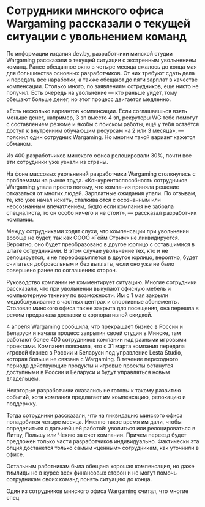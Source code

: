 # Сотрудники минского офиса Wargaming рассказали о текущей ситуации с увольнением команд

По информации издания dev.by, разработчики минской студии Wargaming рассказали о текущей ситуации с экстренным увольнением команд. Ранее обещанное окно в четыре месяца сжалось до конца мая для большинства основных разработчиков. От них требуют сдать дела и передать все наработки, а также обещают до пяти зарплат в качестве компенсации. Столько много, по заявлениям сотрудников, еще никто не получил. Есть очередь на увольнение — кто раньше уйдет, тому обещают больше денег, но этот процесс двигается медленно.

«Есть несколько вариантов компенсации. Если соглашаешься взять меньше денег, например, 3 зп вместо 4 зп, рекрутеры WG тебе помогут с составлением резюме и якобы с поиском работы, ещё у тебя остаётся доступ к внутренним обучающим ресурсам на 2 или 3 месяца», — пояснил один сотрудник Wargaming. Но многим такой вариант кажется обманом.

Из 400 разработчиков минского офиса релоцировали 30%, почти все эти сотрудники уже уехали из страны.

На фоне массовых увольнений разработчики Wargaming столкнулись с проблемами на рынке труда. «Конкурентоспособность сотрудников Wargaming упала просто потому, что компания приняла решение отказаться от многих людей. Зарплатные ожидания упали. По отзывам, те, кто уже начал искать, сталкиваются с осознанным или неосознанным впечатлением, будто если компания не забрала специалиста, то он особо ничего и не стоит», — рассказал разработчик компании.

Между сотрудниками ходят слухи, что компенсации при увольнении вообще не будет, так как СООО «Гейм Стрим» не ликвидируется. Вероятно, оно будет преобразовано в другое юрлицо с оставшимися в штате сотрудниками. В этом случае увольнение тех, кто и не релоцируется, и не переоформляется в другое юрлицо, вероятно, будет считаться добровольным и без выплаты, если оно уже не было совершено ранее по соглашению сторон.

Руководство компании не комментирует ситуацию. Многие сотрудники рассказали, что при увольнении выкупают офисную мебель и компьютерную технику по возможности. Им с 1 мая закрыли медобслуживание в частных центрах и спортивные абонементы. Столовая минского офиса также закрыта для посещения, она перешла в режим предзаказа доставки с корпоративной скидкой.

4 апреля Wargaming сообщила, что прекращает бизнес в России и Беларуси и начала процесс закрытия своей студии в Минске, там работают более 400 сотрудников компании над разными игровыми проектами. Компания пояснила, что с 31 марта компания передала игровой бизнес в России и Беларуси под управление Lesta Studio, которая больше не связана с Wargaming. В течение переходного периода действующие продукты и игровые проекты останутся доступными в России и Беларуси и будут управляться новым владельцем.

Некоторые разработчики оказались не готовы к такому развитию событий, хотя компания предлагает им компенсацию, релокацию и поддержку.

Тогда сотрудники рассказали, что на ликвидацию минского офиса понадобится четыре месяца. Именно такое время им дали, чтобы определиться с дальнейшей работой: уволиться или релоцироваться в Литву, Польшу или Чехию за счет компании. Причем переезд будет предложен только части разработчиков индивидуально. Фактически эта опция достанется только самым «ценным» сотрудникам, как уточнили в офисе.

Остальным работникам была обещана хорошая компенсация, но даже тимлиды не в курсе всех финансовых сторон и не могут помочь сотрудникам своих команд понять ситуацию до конца.

Один из сотрудников минского офиса Wargaming считал, что многие спец